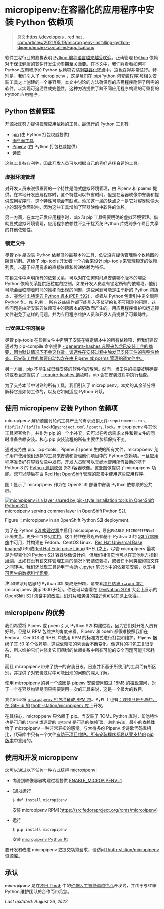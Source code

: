 # micropipenv:在容器化的应用程序中安装 Python 依赖项

> 原文:[https://developers . red hat . com/articles/2021/05/19/micropipenv-installing-python-dependencies-contained-applications](https://developers.redhat.com/articles/2021/05/19/micropipenv-installing-python-dependencies-containerized-applications)

软件工程行业的趋势表明 [Python 编程语言越来越受欢迎](https://insights.stackoverflow.com/survey/2020#technology-programming-scripting-and-markup-languages)。正确管理 [Python](/blog/category/python/) 依赖对于保证健康的软件开发生命周期至关重要。在本文中，我们将看看如何将 Python 应用程序的 Python 依赖项安装到[容器化环境](/topics/containers)中，这也变得非常流行。特别是，我们引入了 [micropipenv](https://pypi.org/project/micropipenv) ，这是我们在 pip(Python 包安装程序)和相关安装工具之上创建的一个兼容层。本文中讨论的方法确保您的应用程序附带了所需的软件，以实现可追溯性或完整性。这种方法提供了跨不同应用程序构建的可重复的 Python 应用程序。

## Python 依赖管理

开源社区努力提供管理应用依赖的工具。最流行的 Python 工具有:

*   [pip](https://pypi.org/project/pip/) (由 Python 打包权威提供)
*   [画中画工具](https://pypi.org/project/pip-tools/)
*   [Pipenv](https://pypi.org/project/pipenv/) (由 Python 打包权威提供)
*   [诗歌](https://pypi.org/project/poetry/)

这些工具各有利弊，因此开发人员可以根据自己的喜好选择合适的工具。

### 虚拟环境管理

对开发人员来说很重要的一个特性是隐式虚拟环境管理，由 Pipenv 和 poems 提供。在本地开发应用程序时，这个特性可以节省时间，但是在容器映像中安装和提供应用程序时，这个特性可能会有缺点。添加这一层的缺点之一是它对容器映像大小的潜在负面影响，因为这些工具增加了容器映像中软件的体积。

另一方面，在本地开发应用程序时，pip 和 pip 工具需要明确的虚拟环境管理。借助显式虚拟环境管理，应用程序依赖性不会干扰系统 Python 库或跨多个项目共享的其他依赖性。

### 锁定文件

尽管 pip 是安装 Python 依赖项的最基本的工具，但它没有提供管理整个依赖图的隐含机制。这给了 pip-tools 开发者一个机会来设计 pip-tools 来管理锁定的依赖列表，以基于应用需求的直接依赖和传递依赖为特征。

在锁文件中声明所有的依赖关系，可以对在任何时间点安装哪个版本的哪些 Python 依赖关系提供细粒度的控制。如果开发人员没有锁定所有的依赖项，他们可能会面临随着时间的推移而出现的问题，这些问题可能是由于新的 Python 包版本、[突然推出特定的 Python 版本(PEP-592)](https://www.python.org/dev/peps/pep-0592/) ，或者从 Python 包索引中完全删除 Python 包，如 [PyPI](https://pypi.org/) 。所有这些操作都可能引入不希望的和不可预测的问题，这些问题是由所安装的依赖项中的跨版本的更改而产生的。用应用程序维护和运送锁文件避免了这样的问题，并为应用程序维护人员和开发人员提供了可跟踪性。

### 已安装工件的摘要

尽管 pip-tools 在其锁文件中声明了安装在特定版本中的所有依赖项，但我们建议通过为 pip-compile 命令提供 [- generate-hashes 选项来包含已安装工件的摘要，因为默认情况下不会这样做。该选件在安装过程中触发已安装工件的完整性检查。已安装工件的摘要自动包含在由 Pipenv 或 poems 管理的锁文件中。](https://pypi.org/project/pip-tools/)

另一方面，pip 不能生成已经安装的软件包的散列。然而，当工件的摘要被明确提供或者当您提供了 [- require-hashes 选项](https://pip.pypa.io/en/stable/cli/pip_install/)时，pip 会在安装过程中执行检查。

为了支持本节中讨论的所有工具，我们引入了 micropipenv。本文的其余部分将解释它是如何工作的，以及它如何适应 Python 环境。

## 使用 micropipenv 安装 Python 依赖项

micropipenv 解析前面讨论的工具产生的需求或锁文件:`requirements.txt`、`Pipfile` / `Pipfile.lock`和`pyproject.toml` / `poetry.lock`。micropipenv 与其他工具紧密合作，并作为 pip 的一个小补充，它可以在考虑需求文件和锁文件的同时准备依赖安装。核心 pip 安装流程的所有主要优势都保持不变。

通过支持由 pip、pip-tools、Pipenv 和 poem 生成的所有文件，micropipenv 允许用户使用他们选择的工具来安装和管理他们项目中的 Python 依赖项。一旦应用程序准备好在容器映像中发布，开发人员就可以无缝地使用所有最新的基于 Python 3 的 [Python 源到映像](https://github.com/sclorg/s2i-python-container) (S2I)容器映像。这些图像提供了 micropipenv 功能。您可以随后在由 [Red Hat OpenShift](/openshift) 管理的部署中使用这些应用程序。

图 1 显示了 micropipenv 作为在 OpenShift 部署中安装 Python 依赖项的公共层。

[![micropipenv is a layer shared by pip-style installation tools in OpenShift Python S2I.](../Images/13c5309561e339b5103181678e72e926.png "micropipenv in OpenShift s2i")](/sites/default/files/blog/2021/01/Screenshot_2021-01-07_14-56-15.png)micropipenv serving common layer in OpenShift Python S2I.

Figure 1: micropipenv in an OpenShift Python S2I deployment.

为了在 Python [S2I 构建过程](https://docs.openshift.com/container-platform/4.6/builds/build-strategies.html#builds-strategy-s2i-build_build-strategies)中启用 micropipenv，导出`ENABLE_MICROPIPENV=1`环境变量。更多细节参见[文档](https://github.com/sclorg/s2i-python-container/tree/master/3.6#environment-variables)。这个特性在最近所有基于 Python 3 的 [S2I 容器映像](https://github.com/sclorg/s2i-python-container/)中可用，并构建在 Fedora、CentOS Linux、[Red Hat Universal Base Images](/products/rhel/ubi)(UBI)或[Red Hat Enterprise Linux](/products/rhel/overview)(RHEL)之上。尽管 micropipenv 最初是为容器化的 Python S2I 容器映像设计的，但我们相信[它也可以在其他地方找到用例](https://github.com/thoth-station/micropipenv/blob/deed020fb3ee57ab1aa7df8a46419393b501d7f3/README.rst#micropipenv-use-cases)，比如在没有锁文件管理工具的情况下安装依赖项，或者在不同类型的锁文件之间转换。我们还发现工具[适用于协助 Jupyter 笔记本](https://github.com/thoth-station/jupyterlab-requirements/)中的依赖项安装，以[支持可再生的数据科学环境](/blog/2021/03/19/managing-python-dependencies-with-the-thoth-jupyterlab-extension/)。

**注**:如果你对透思的 Python S2I 集成感兴趣，请查看[项目透思 scrum 演示](https://www.youtube.com/watch?v=I-QC83BcLuo&t=8m58s)(micropipenv 演示 9:00 开始)。你还可以查看在 [DevNation 2019](/devnation) 大会上展示的 OpenShift S2I 演讲中的[改进。幻灯片](https://www.youtube.com/watch?v=QT4ConYPSOA)[和演讲](https://github.com/thoth-station/talks/blob/master/2020-09-25-devconf-us/thoth_python_s2i.pdf)的[描述也可以在网上获得。](https://devconfus2020.sched.com/event/dkXi/improvements-in-openshift-python-s2i)

## micropipenv 的优势

我们希望将 Pipenv 或 poem 引入 Python S2I 构建过程，因为它们对开发人员有好处。但是从 RPM 包维护的角度来看，Pipenv 和 poem 都很难按照我们在 Fedora、CentOS 和 RHEL 中使用 RPM 的标准方式进行打包和维护。Pipenv 捆绑了其 50 多个依赖项，这些依赖项的列表会不断变化。像这样的打包工具很复杂，所以维护它们并修复它们捆绑的依赖关系中所有可能的安全问题可能非常耗时。

而且 micropipenv 带来了统一的安装日志。日志并不基于所使用的工具而有所区别，并提供了对安装过程中可能出现的问题的深入了解。

使用 micropipenv 的另一个原因是 pipenv 安装使用超过 18MB 的磁盘空间，对于一个在容器构建期间只需要使用一次的工具来说，这是一个很大的数目。

我们已经将 [micropipenv 打包准备成 RPM 包](https://src.fedoraproject.org/rpms/micropipenv)。PyPI 上也有[；该项目是开源的，在 GitHub 的](https://pypi.org/project/micropipenv) [thoth-station/micropipenv 库](https://github.com/thoth-station/micropipenv/)上开发。

在其核心，micropipenv 只依赖于 pip。当安装了 TOML Python 库时，其他特性也是可用的( [toml](https://pypi.org/project/toml) 或遗留的 [pytoml](https://pypi.org/project/pytoml) 是可选的依赖项)。总的来说，最小的依赖性给了 micropipenv 一种非常轻松的感觉。与大得多的 Pipenv 或诗歌代码库相比，代码库中只有一个文件[有助于项目维护。所有安装程序都是从受支持的](https://github.com/thoth-station/micropipenv/blob/master/micropipenv.py) [pip 版本](https://pypi.org/project/pip)中重用的。

## 使用和开发 micropipenv

您可以通过以下任何一种方式获得 micropipenv:

*   向源到映像容器构建过程提供 [ENABLE_MICROPIPENV=1](https://github.com/sclorg/s2i-python-container/tree/master/3.6#environment-variables)
*   [通过运行

    ```
    $ dnf install micropipenv
    ```

    安装 micropipenv RPM](https://src.fedoraproject.org/rpms/micropipenv)
*   运行

    ```
    $ pip install micropipenv
    ```

    安装 [micropipenv Python 包](https://pypi.org/project/micropipenv)

要开发和改进 micropipenv 或提交功能请求，请访问[Thoth-station/micropipenv](https://github.com/thoth-station/micropipenv/)资源库。

## 承认

micropipenv 是在[项目 Thoth](http://thoth-station.ninja/) 中的[红帽人工智能卓越中心](http://github.com/aicoe)开发的，并由于与红帽 Python 维护团队的合作而带给您。

*Last updated: August 26, 2022*